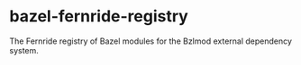 # bazel-fernride-registry
The Fernride registry of Bazel modules for the Bzlmod external dependency system.
